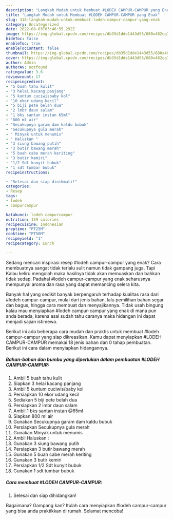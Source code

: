 ```yaml
---
description: "Langkah Mudah untuk Membuat #LODEH CAMPUR-CAMPUR yang Enak"
title: "Langkah Mudah untuk Membuat #LODEH CAMPUR-CAMPUR yang Enak"
slug: 318-langkah-mudah-untuk-membuat-lodeh-campur-campur-yang-enak
category: Uncategorized
date: 2022-08-03T03:46:55.292Z
image: https://img-global.cpcdn.com/recipes/db35d1dde1443d55/680x482cq70/lodeh-campur-campur-foto-resep-utama.jpg
hideToc: false
enableToc: true
enableTocContent: false
thumbnail: https://img-global.cpcdn.com/recipes/db35d1dde1443d55/680x482cq70/lodeh-campur-campur-foto-resep-utama.jpg
cover: https://img-global.cpcdn.com/recipes/db35d1dde1443d55/680x482cq70/lodeh-campur-campur-foto-resep-utama.jpg
author: Admin
authorAv: notfound
ratingvalue: 3.6
reviewcount: 17
recipeingredient:
- "5 buah tahu kulit"
- "3 helai kacang panjang"
- "5 kuntum cuciwisbaby kol"
- "10 ekor udang kecil"
- "5 biji pete belah dua"
- "2 lmbr daun salam"
- "1 bks santan instan 65ml"
- "800 ml air"
- "Secukupnya garam dam kaldu bubuk"
- "Secukupnya gula merah"
- " Minyak untuk menumis"
- " Haluskan "
- "3 siung bawang putih"
- "3 butir bawang merah"
- "5 buah cabe merah keriting"
- "3 butir kemiri"
- "1/2 Sdt kunyit bubuk"
- "1 sdt tumbar bubuk"
recipeinstructions:

- "Selesai dan siap dinikmati!"
categories:
- Resep
tags:
- lodeh
- campurcampur

katakunci: lodeh campurcampur 
nutrition: 159 calories
recipecuisine: Indonesian
preptime: "PT25M"
cooktime: "PT50M"
recipeyield: "1"
recipecategory: Lunch

---
```



Sedang mencari inspirasi resep #lodeh campur-campur yang enak? Cara membuatnya sangat tidak terlalu sulit namun tidak gampang juga. Tapi Kalau keliru mengolah maka hasilnya tidak akan memuaskan dan bahkan tidak sedap. Padahal #lodeh campur-campur yang enak seharusnya mempunyai aroma dan rasa yang dapat memancing selera kita.


Banyak hal yang sedikit banyak berpengaruh terhadap kualitas rasa dari #lodeh campur-campur, mulai dari jenis bahan, lalu pemilihan bahan segar dan bagus, hingga cara membuat dan menyajikannya. Tidak usah bingung kalau mau menyiapkan #lodeh campur-campur yang enak di mana pun anda berada, karena asal sudah tahu caranya maka hidangan ini dapat menjadi sajian istimewa.




Berikut ini ada beberapa cara mudah dan praktis untuk membuat #lodeh campur-campur yang siap dikreasikan. Kamu dapat menyiapkan #LODEH CAMPUR-CAMPUR memakai 18 jenis bahan dan 0 tahap pembuatan. Berikut ini cara dalam menyiapkan hidangannya.

<!--inarticleads1-->

##### Bahan-bahan dan bumbu yang diperlukan dalam pembuatan #LODEH CAMPUR-CAMPUR:

1. Ambil 5 buah tahu kulit
1. Siapkan 3 helai kacang panjang
1. Ambil 5 kuntum cuciwis/baby kol
1. Persiapkan 10 ekor udang kecil
1. Sediakan 5 biji pete belah dua
1. Persiapkan 2 lmbr daun salam
1. Ambil 1 bks santan instan @65ml
1. Siapkan 800 ml air
1. Gunakan Secukupnya garam dam kaldu bubuk
1. Persiapkan Secukupnya gula merah
1. Gunakan  Minyak untuk menumis
1. Ambil  Haluskan :
1. Gunakan 3 siung bawang putih
1. Persiapkan 3 butir bawang merah
1. Gunakan 5 buah cabe merah keriting
1. Gunakan 3 butir kemiri
1. Persiapkan 1/2 Sdt kunyit bubuk
1. Gunakan 1 sdt tumbar bubuk




<!--inarticleads2-->

##### Cara membuat #LODEH CAMPUR-CAMPUR:


1. Selesai dan siap dihidangkan!



Bagaimana? Gampang kan? Itulah cara menyiapkan #lodeh campur-campur yang bisa anda praktikkan di rumah. Selamat mencoba!
